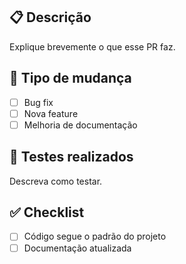 ## 📋 Descrição
Explique brevemente o que esse PR faz.

## 🧩 Tipo de mudança
- [ ] Bug fix
- [ ] Nova feature
- [ ] Melhoria de documentação

## 🧪 Testes realizados
Descreva como testar.

## ✅ Checklist
- [ ] Código segue o padrão do projeto
- [ ] Documentação atualizada
